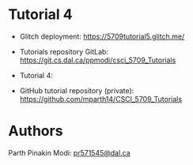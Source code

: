 # Tutorial 4

- Glitch deployment: https://5709tutorial5.glitch.me/
- Tutorials repository GitLab: https://git.cs.dal.ca/ppmodi/csci_5709_Tutorials
- Tutorial 4:

- GitHub tutorial repository (private): https://github.com/mparth14/CSCI_5709_Tutorials

# Authors

Parth Pinakin Modi: pr571545@dal.ca
